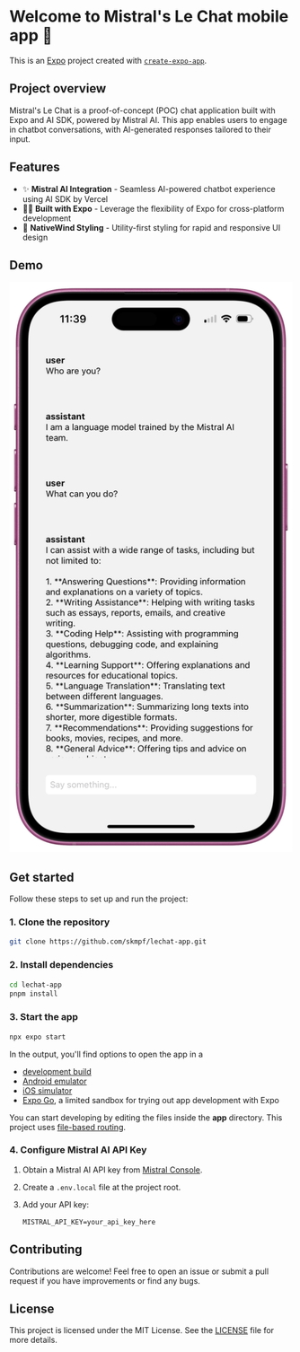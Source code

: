# Welcome to Mistral's Le Chat mobile app 👋

This is an [Expo](https://expo.dev) project created with [`create-expo-app`](https://www.npmjs.com/package/create-expo-app).

## Project overview

Mistral's Le Chat is a proof-of-concept (POC) chat application built with Expo and AI SDK, powered by Mistral AI. This app enables users to engage in chatbot conversations, with AI-generated responses tailored to their input.

## Features

- ✨ **Mistral AI Integration** - Seamless AI-powered chatbot experience using AI SDK by Vercel
- 👨‍💻 **Built with Expo** - Leverage the flexibility of Expo for cross-platform development
- 🌈 **NativeWind Styling** - Utility-first styling for rapid and responsive UI design

## Demo

![App Screenshot](/assets/images/demo.png)

## Get started

Follow these steps to set up and run the project:

### 1. Clone the repository

```bash
git clone https://github.com/skmpf/lechat-app.git
```

### 2. Install dependencies

```bash
cd lechat-app
pnpm install
```

### 3. Start the app

```bash
npx expo start
```

In the output, you'll find options to open the app in a

- [development build](https://docs.expo.dev/develop/development-builds/introduction/)
- [Android emulator](https://docs.expo.dev/workflow/android-studio-emulator/)
- [iOS simulator](https://docs.expo.dev/workflow/ios-simulator/)
- [Expo Go](https://expo.dev/go), a limited sandbox for trying out app development with Expo

You can start developing by editing the files inside the **app** directory. This project uses [file-based routing](https://docs.expo.dev/router/introduction).

### 4. Configure Mistral AI API Key

1. Obtain a Mistral AI API key from [Mistral Console](https://console.mistral.ai/api-keys/).
2. Create a `.env.local` file at the project root.
3. Add your API key:

   ```plaintext
   MISTRAL_API_KEY=your_api_key_here
   ```

## Contributing

Contributions are welcome! Feel free to open an issue or submit a pull request if you have improvements or find any bugs.

## License

This project is licensed under the MIT License. See the [LICENSE](LICENSE) file for more details.
